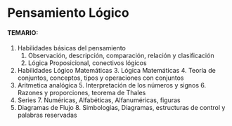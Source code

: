 # Pensamiento Lógico

#### TEMARIO:
1. Habilidades básicas del pensamiento
   1.	Observación, descripción, comparación, relación y clasificación
   2.	Lógica Proposicional, conectivos lógicos
2. Habilidades Lógico Matemáticas
   3.	Lógica Matemáticas
   4.	Teoría de conjuntos, conceptos, tipos y operaciones con conjuntos
3. Aritmetica analógica
   5.	Interpretación de los números y signos
   6.	Razones y proporciones, teorema de Thales
4. Series
   7.	Numéricas, Alfabéticas, Alfanuméricas, figuras
5. Diagramas de Flujo
   8.	Simbologias, Diagramas, estructuras de control y palabras reservadas
